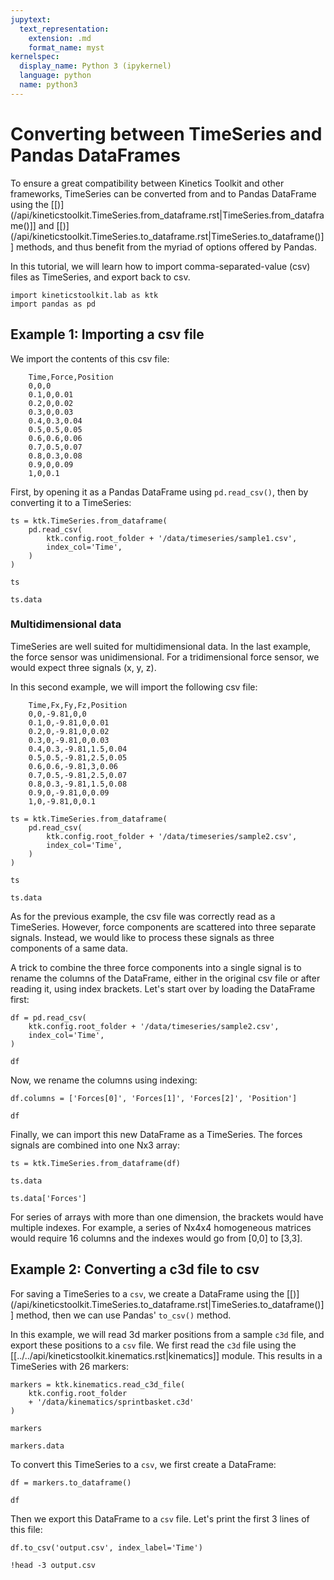 ```yaml
---
jupytext:
  text_representation:
    extension: .md
    format_name: myst
kernelspec:
  display_name: Python 3 (ipykernel)
  language: python
  name: python3
---
```


# Converting between TimeSeries and Pandas DataFrames

To ensure a great compatibility between Kinetics Toolkit and other frameworks, TimeSeries can be converted from and to Pandas DataFrame using the [[)](/api/kineticstoolkit.TimeSeries.from_dataframe.rst|TimeSeries.from_dataframe()]] and [[)](/api/kineticstoolkit.TimeSeries.to_dataframe.rst|TimeSeries.to_dataframe()]] methods, and thus benefit from the myriad of options offered by Pandas.

In this tutorial, we will learn how to import comma-separated-value (csv) files as TimeSeries, and export back to csv.

```{code-cell}
import kineticstoolkit.lab as ktk
import pandas as pd
```

## Example 1: Importing a csv file

We import the contents of this csv file:

```
    Time,Force,Position
    0,0,0
    0.1,0,0.01
    0.2,0,0.02
    0.3,0,0.03
    0.4,0.3,0.04
    0.5,0.5,0.05
    0.6,0.6,0.06
    0.7,0.5,0.07
    0.8,0.3,0.08
    0.9,0,0.09
    1,0,0.1
```

First, by opening it as a Pandas DataFrame using `pd.read_csv()`, then by converting it to a TimeSeries:

```{code-cell}
ts = ktk.TimeSeries.from_dataframe(
    pd.read_csv(
        ktk.config.root_folder + '/data/timeseries/sample1.csv',
        index_col='Time',
    )
)

ts
```

```{code-cell}
ts.data
```

### Multidimensional data

TimeSeries are well suited for multidimensional data. In the last example, the force sensor was unidimensional. For a tridimensional force sensor, we would expect three signals (x, y, z).

In this second example, we will import the following csv file:

```
    Time,Fx,Fy,Fz,Position
    0,0,-9.81,0,0
    0.1,0,-9.81,0,0.01
    0.2,0,-9.81,0,0.02
    0.3,0,-9.81,0,0.03
    0.4,0.3,-9.81,1.5,0.04
    0.5,0.5,-9.81,2.5,0.05
    0.6,0.6,-9.81,3,0.06
    0.7,0.5,-9.81,2.5,0.07
    0.8,0.3,-9.81,1.5,0.08
    0.9,0,-9.81,0,0.09
    1,0,-9.81,0,0.1
```

```{code-cell}
ts = ktk.TimeSeries.from_dataframe(
    pd.read_csv(
        ktk.config.root_folder + '/data/timeseries/sample2.csv',
        index_col='Time',
    )
)

ts
```

```{code-cell}
ts.data
```

As for the previous example, the csv file was correctly read as a TimeSeries. However, force components are scattered into three separate signals. Instead, we would like to process these signals as three components of a same data.

A trick to combine the three force components into a single signal is to rename the columns of the DataFrame, either in the original csv file or after reading it, using index brackets. Let's start over by loading the DataFrame first:

```{code-cell}
df = pd.read_csv(
    ktk.config.root_folder + '/data/timeseries/sample2.csv',
    index_col='Time',
)

df
```

Now, we rename the columns using indexing:

```{code-cell}
df.columns = ['Forces[0]', 'Forces[1]', 'Forces[2]', 'Position']

df
```

Finally, we can import this new DataFrame as a TimeSeries. The forces signals are combined into one Nx3 array:

```{code-cell}
ts = ktk.TimeSeries.from_dataframe(df)

ts.data
```

```{code-cell}
ts.data['Forces']
```

For series of arrays with more than one dimension, the brackets would have multiple indexes. For example, a series of Nx4x4 homogeneous matrices would require 16 columns and the indexes would go from [0,0] to [3,3].

## Example 2: Converting a c3d file to csv

For saving a TimeSeries to a `csv`, we create a DataFrame using the [[)](/api/kineticstoolkit.TimeSeries.to_dataframe.rst|TimeSeries.to_dataframe()]] method, then we can use Pandas' `to_csv()` method.

In this example, we will read 3d marker positions from a sample `c3d` file, and export these positions to a `csv` file. We first read the `c3d` file using the [[../../api/kineticstoolkit.kinematics.rst|kinematics]] module. This results in a TimeSeries with 26 markers:

```{code-cell}
markers = ktk.kinematics.read_c3d_file(
    ktk.config.root_folder
    + '/data/kinematics/sprintbasket.c3d'
)

markers
```

```{code-cell}
markers.data
```

To convert this TimeSeries to a `csv`, we first create a DataFrame:

```{code-cell}
df = markers.to_dataframe()

df
```

Then we export this DataFrame to a `csv` file. Let's print the first 3 lines of this file:

```{code-cell}
df.to_csv('output.csv', index_label='Time')

!head -3 output.csv
```
